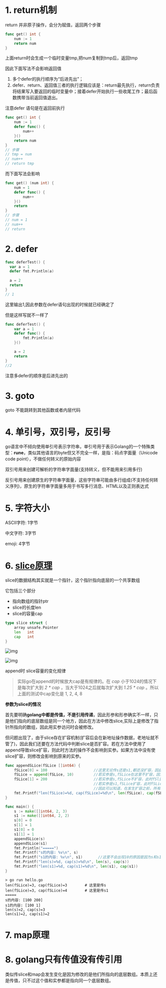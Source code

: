 # 1. return机制

return 并非原子操作，会分为赋值，返回两个步骤

```go
func get() int {
    num := 1
    return num
}
```

上面return时会生成一个临时变量tmp,把num复制到tmp后，返回tmp

因此下面写法不会影响返回值

1. 多个defer的执行顺序为“后进先出”；
2. defer、return、返回值三者的执行逻辑应该是：return最先执行，return负责将结果写入要返回的临时变量中；接着defer开始执行一些收尾工作；最后函数携带当前返回值退出。

注意defer 语句是在返回前执行

```go
func get() int {
    num := 1
    defer func() {
        num++
    }()
    return num
}
// 步骤
// tmp = num
// num++
// return tmp
```

而下面写法会影响

```go
func get() (num int) {
    num = 1
    defer func() {
        num++
    }()
    return
}
// 步骤
// num = 1
// num++
// return
```

# 2. defer

```go
func deferTest() {
  var a = 1
  defer fmt.Println(a)
  
  a = 2
  return
}
// 1
```

这里输出1,因此参数在defer语句出现的时候就已经确定了

但是这样写就不一样了

```go
func deferTest() {
	var a = 1
	defer func() {
		fmt.Println(a)
	}()

	a = 2
	return
}
//2
```

注意多defer的顺序是后进先出的

# 3. goto

goto 不能跳转到其他函数或者内层代码

# 4. 单引号，双引号，反引号

go语言中不倾向使用单引号表示字符串，单引号用于表示Golang的一个特殊类型：**rune**，类似其他语言的byte但又不完全一样，是指：码点字面量（Unicode code point），不做任何转义的原始内容

双引号用来创建可解析的字符串字面量(支持转义，但不能用来引用多行)

反引号用来创建原生的字符串字面量，这些字符串可能由多行组成(不支持任何转义序列)，原生的字符串字面量多用于书写多行消息、HTML以及正则表达式

# 5. 字符大小

ASCII字符: 1字节

中文字符: 3字节

emoji: 4字节

# 6. [slice原理](https://studygolang.com/articles/7118)

slice的数据结构其实就是一个指针，这个指针指向底层的一个共享数组

它包括三个部分

- 指向数组的指针ptr
- slice的长度len
- slice的容量cap

```go
type slice struct {
    array unsafe.Pointer
    len   int
    cap   int
}
```



![img](http://images2015.cnblogs.com/blog/496176/201605/496176-20160514133733937-1151272381.png)

![img](http://images2015.cnblogs.com/blog/496176/201605/496176-20160514133752702-1527122175.png)

append时 slice容量的变化规律

> 实际go在append的时候放大cap是有规律的。在 *cap* 小于1024的情况下是每次扩大到 *2 \* cap* ，当大于1024之后就每次扩大到 *1.25 \* cap* 。所以上面的测试中cap变化是 1, 2, 4, 8

**参数为slice的情况**

首先要明确**golang中都是传值，不是引用传递**，因此形参和形参确实不一样，只是他们指向的底层数组是同一个地方，因此在方法中修改slice,实际上是修改了指针所指向的数组，因此用实参访问时会被修改。

但问题出现了，由于slice存在扩容机制(扩容后会在新地址操作数据，老地址就不管了)，因此我们还要在方法代码中判断slice是否扩容。若在方法中使用了append导致slice扩容，则此时方法的操作不会影响到实参。如果方法中没有使slice扩容，则修改会影响到原来的实参。

```go
func appendSLice(fSLice []int64) {
    fSLice[0] = 100						//这里无论传s还是s1,都还没扩容，因此操作在原来的底层数组，会影响到实参
    fSLice = append(fSLice, 10)			//若实参是s,fSLice在这里不扩容，因为此时size<cap, 若实参是s1,fSLice在这里不扩容在这里要发生扩容
    fSLice[1] = 200						//若实参是s,fSLice不扩容，此时fSlice指向旧空间，操作在原来的底层数组，会影响到实参s,
    									//若实参是s1,fSLice扩容，此时fSLice指向新空间，操作在新的底层数组，不会影响到实参s1,
    									//因此可以知道，在发生扩容之前，所有对slice的操作都会影响到原数组
	fmt.Printf("len(fSLice)=%d, cap(fSLice)=%d\n", len(fSLice), cap(fSLice))
}

func main() {
    s := make([]int64, 2, 3)
    s1 := make([]int64, 2, 2)
    s[0] = 0
    s[1] = 1
    s1[0] = 0
    s1[1] = 1
    appendSLice(s)
    appendSLice(s1)
    fmt.Println("=====")
	fmt.Printf("s的内容: %v\n", s)
	fmt.Printf("s1的内容: %v\n", s1)		//这里不会出现10的原因是因为s和s1中的len属性都是2,因此访问不到第三个数字，但实际上该位置已被修改
	fmt.Printf("len(s)=%d, cap(s)=%d\n", len(s), cap(s))
	fmt.Printf("len(s1)=%d, cap(s1)=%d\n", len(s1), cap(s1))
}
```

```shell
> go run hello.go
len(fSLice)=3, cap(fSLice)=3		# 这里是传s
len(fSLice)=3, cap(fSLice)=4		# 这里是传s1
=====
s的内容: [100 200]
s1的内容: [100 1]
len(s)=2, cap(s)=3
len(s1)=2, cap(s1)=2
```

# 7. map原理



# 8. golang只有传值没有传引用

类似传slice和map会发生变化是因为修改的是他们所指向的底层数组。本质上还是传值，只不过这个值和实参都是指向同一个底层数组。

